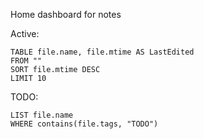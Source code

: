 Home dashboard for notes




Active:
```dataview 
TABLE file.name, file.mtime AS LastEdited  
FROM ""  
SORT file.mtime DESC  
LIMIT 10  
```

TODO:
```dataview
LIST file.name  
WHERE contains(file.tags, "TODO")  
```

